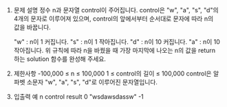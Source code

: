 1. 문제 설명
   정수 n과 문자열 control이 주어집니다. control은 "w", "a", "s", "d"의 4개의 문자로 이루어져 있으며, control의 앞에서부터 순서대로 문자에 따라 n의 값을 바꿉니다.

   "w" : n이 1 커집니다.
   "s" : n이 1 작아집니다.
   "d" : n이 10 커집니다.
   "a" : n이 10 작아집니다.
   위 규칙에 따라 n을 바꿨을 때 가장 마지막에 나오는 n의 값을 return 하는 solution 함수를 완성해 주세요.

2. 제한사항
   -100,000 ≤ n ≤ 100,000
   1 ≤ control의 길이 ≤ 100,000
   control은 알파벳 소문자 "w", "a", "s", "d"로 이루어진 문자열입니다.
3. 입출력 예
   n control result
   0 "wsdawsdassw" -1
